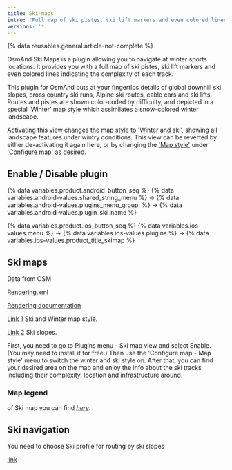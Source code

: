 ```yaml
---
title: Ski-maps
intro: "Full map of ski pistes, ski lift markers and even colored lines indicating the complexity of each track."
versions: '*'
---
```



{% data reusables.general.article-not-complete %}


OsmAnd Ski Maps is a plugin allowing you to navigate at winter sports locations. It provides you with a full map of ski pistes, ski lift markers and even colored lines indicating the complexity of each track.

This plugin for OsmAnd puts at your fingertips details of global downhill ski slopes, cross country ski runs, Alpine ski routes, cable cars and ski lifts. Routes and pistes are shown color-coded by difficulty, and depicted in a special 'Winter' map style which assimilates a snow-colored winter landscape.

Activating this view changes [the map style to 'Winter and ski'](/osmand/map/vector-maps#winter-and-ski), showing all landscape features under wintry conditions. This view can be reverted by either de-activating it again here, or by changing the ['Map style'](/osmand/map/vector-maps#default-map-styles) under ['Configure map'](/osmand/map/configure-map-menu) as desired.


## Enable / Disable plugin

{% data variables.product.android_button_seq %} {% data variables.android-values.shared_string_menu %} → {% data variables.android-values.plugins_menu_group: %} → {% data variables.android-values.plugin_ski_name %}

{% data variables.product.ios_button_seq %} {% data variables.ios-values.menu %} → {% data variables.ios-values.plugins %} → {% data variables.ios-values.product_title_skimap %}


## Ski maps

Data from OSM

[Rendering.xml](https://github.com/osmandapp/OsmAnd-resources/blob/master/rendering_styles/skimap.render.xml)

[Rendering documentation](/development/osmand-file-formats/osmand-rendering-style)

[Link 1](/osmand/map/vector-maps#winter-and-ski) Ski and Winter map style.

[Link 2](/osmand/map/vector-maps#routes) Ski slopes.

First, you need to go to Plugins menu - Ski map view and select Enable. (You may need to install it for free.) Then use the 'Configure map - Map style' menu to switch the winter and ski style on. After that, you can find your desired area on the map and enjoy the info about the ski tracks including their complexity, location and infrastructure around.

### Map legend

of Ski map you can find  [_here_](https://osmand.net/help-online/map-legend#nautical).

## Ski navigation

You need to choose Ski profile for routing by ski slopes

[link](/osmand/navigation/route-navigation)




